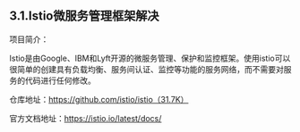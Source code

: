 3.1.Istio微服务管理框架解决
---

项目简介：

Istio是由Google、IBM和Lyft开源的微服务管理、保护和监控框架。使用istio可以很简单的创建具有负载均衡、服务间认证、监控等功能的服务网络，而不需要对服务的代码进行任何修改。

仓库地址：https://github.com/istio/istio（31.7K）

官方文档地址：https://istio.io/latest/docs/
